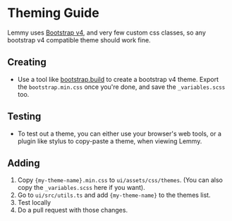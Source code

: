 # Theming Guide

Lemmy uses [Bootstrap v4](https://getbootstrap.com/), and very few custom css classes, so any bootstrap v4 compatible theme should work fine.

## Creating

- Use a tool like [bootstrap.build](https://bootstrap.build/) to create a bootstrap v4 theme. Export the `bootstrap.min.css` once you're done, and save the `_variables.scss` too.

## Testing

- To test out a theme, you can either use your browser's web tools, or a plugin like stylus to copy-paste a theme, when viewing Lemmy.

## Adding

1. Copy `{my-theme-name}.min.css` to `ui/assets/css/themes`. (You can also copy the `_variables.scss` here if you want).
1. Go to `ui/src/utils.ts` and add `{my-theme-name}` to the themes list.
1. Test locally
1. Do a pull request with those changes.
